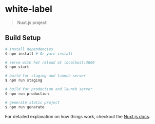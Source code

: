 # white-label

> Nuxt.js project

## Build Setup

``` bash
# install dependencies
$ npm install # Or yarn install

# serve with hot reload at localhost:3000
$ npm start

# build for staging and launch server
$ npm run staging

# build for production and launch server
$ npm run production

# generate static project
$ npm run generate
```

For detailed explanation on how things work, checkout the [Nuxt.js docs](https://github.com/nuxt/nuxt.js).
